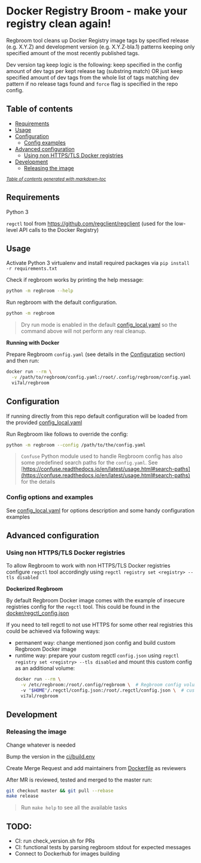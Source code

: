 Docker Registry Broom - make your registry clean again!
============================

Regbroom tool cleans up Docker Registry image tags by specified release (e.g. X.Y.Z) and development version (e.g. X.Y.Z-bla.1) patterns keeping only specified amount of the most recently published tags.

Dev version tag keep logic is the following: keep specified in the config amount of dev tags per kept release tag (substring match) OR just keep specified amount of dev tags from the whole list of tags matching dev pattern if no release tags found and `force` flag is specified in the repo config.


Table of contents
-----------------

- [Requirements](#requirements)
- [Usage](#usage)
- [Configuration](#configuration)
  * [Config examples](#config-examples)
- [Advanced configuration](#advanced-configuration)
  * [Using non HTTPS/TLS Docker registries](#using-non-https-tls-docker-registries)
- [Development](#development)
  * [Releasing the image](#releasing-the-image)

<small><i><a href='http://ecotrust-canada.github.io/markdown-toc/'>Table of contents generated with markdown-toc</a></i></small>


Requirements
------------

Python 3

`regctl` tool from https://github.com/regclient/regclient (used for the low-level API calls to the Docker Registry)


Usage
-----

Activate Python 3 virtualenv and install required packages via `pip install -r requirements.txt`

Check if regbroom works by printing the help message:
```bash
python -m regbroom --help
```

Run regbroom with the default configuration.
```bash
python -m regbroom
```

> Dry run mode is enabled in the default [config_local.yaml](./config_local.yaml) so the command above will not perform any real cleanup.

**Running with Docker**

Prepare Regbroom `config.yaml` (see details in the [Configuration](#configuration) section) and then run:
```bash
docker run --rm \
  -v /path/to/regbroom/config.yaml:/root/.config/regbroom/config.yaml
  vi7al/regbroom
```


Configuration
-------------

If running directly from this repo default configuration will be loaded from the provided [config_local.yaml](./config_local.yaml)

Run Regbroom like follows to override the config:
```bash
python -m regbroom --config /path/to/the/config.yaml
```

> `Confuse` Python module used to handle Regbroom config has also some predefined search paths for the `config.yaml`.
> See [https://confuse.readthedocs.io/en/latest/usage.html#search-paths](https://confuse.readthedocs.io/en/latest/usage.html#search-paths) for the details

### Config options and examples

See [config_local.yaml](./config_local.yaml) for options description and some handy configuration examples


Advanced configuration
----------------------

### Using non HTTPS/TLS Docker registries

To allow Regbroom to work with non HTTPS/TLS Docker registries configure `regctl` tool accordingly using `regctl registry set <registry> --tls disabled`

**Dockerized Regbroom**

By default Regbroom Docker image comes with the example of insecure registries config for the `regctl` tool. This could be found in the [docker/regctl_config.json](docker/regctl_config.json)

If you need to tell regctl to not use HTTPS for some other real registries this could be achieved via following ways:
- permanent way: change mentioned json config and build custom Regbroom Docker image
- runtime way: prepare your custom regctl `config.json` using `regctl registry set <registry> --tls disabled` and mount this custom config as an additional volume:
  ```bash
  docker run --rm \
    -v /etc/regbroom:/root/.config/regbroom \  # Regbroom config volume
    -v "$HOME"/.regctl/config.json:/root/.regctl/config.json \  # custom regctl config.json
    vi7al/regbroom
  ```

Development
-----------

### Releasing the image

Change whatever is needed

Bump the version in the [ci/build.env](ci/build.env)

Create Merge Request and add maintainers from [Dockerfile](Dockerfile) as reviewers

After MR is reviewed, tested and merged to the master run:
```bash
git checkout master && git pull --rebase
make release
```

> Run `make help` to see all the available tasks


TODO:
-----

- CI: run check_version.sh for PRs
- CI: functional tests by parsing regbroom stdout for expected messages
- Connect to Dockerhub for images building
